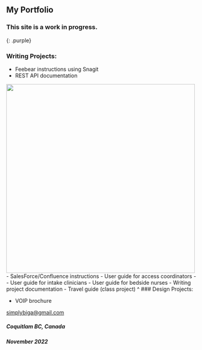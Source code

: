 ## My Portfolio

### This site is a work in progress.
{: .purple}

### Writing Projects:

- Feebear instructions using Snagit
- REST API documentation
<img src="/emily_tw/Flask API.png" width="500" height="500">
- SalesForce/Confluence instructions
- User guide for access coordinators
- - User guide for intake clinicians
- User guide for bedside nurses
- Writing project documentation
- Travel guide (class project)
^
### Design Projects:

- VOIP brochure


[simplybiga@gmail.com](mailto:simplybiga@gmail.com)

##### Coquitlam BC, Canada
##### November 2022

<style>
  .purple {
    color:inherit;
  }
  .purple:hover {
    color:rgb(107,79,187);
  }
</style>
